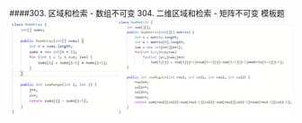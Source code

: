 ####303. 区域和检索 - 数组不可变  304. 二维区域和检索 - 矩阵不可变
模板题
![模板](https://raw.githubusercontent.com/liang233/leetcode-/main/image/%E5%8C%BA%E9%97%B4%E5%92%8C/6.png)



